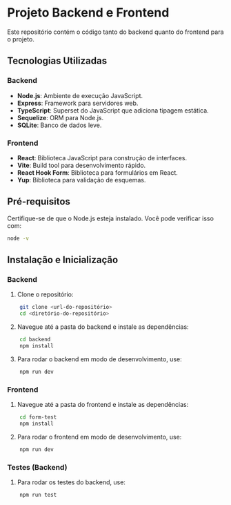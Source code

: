 

# Projeto Backend e Frontend

Este repositório contém o código tanto do backend quanto do frontend para o projeto.

## Tecnologias Utilizadas

### Backend
- **Node.js**: Ambiente de execução JavaScript.
- **Express**: Framework para servidores web.
- **TypeScript**: Superset do JavaScript que adiciona tipagem estática.
- **Sequelize**: ORM para Node.js.
- **SQLite**: Banco de dados leve.

### Frontend
- **React**: Biblioteca JavaScript para construção de interfaces.
- **Vite**: Build tool para desenvolvimento rápido.
- **React Hook Form**: Biblioteca para formulários em React.
- **Yup**: Biblioteca para validação de esquemas.

## Pré-requisitos

Certifique-se de que o Node.js esteja instalado. Você pode verificar isso com:

```bash
node -v
```

## Instalação e Inicialização

### Backend

1. Clone o repositório:

```bash
    git clone <url-do-repositório>
    cd <diretório-do-repositório>
```
2. Navegue até a pasta do backend e instale as dependências:
```bash
    cd backend
    npm install
```

3. Para rodar o backend em modo de desenvolvimento, use:
```bash
    npm run dev
```

### Frontend

1. Navegue até a pasta do frontend e instale as dependências:
```bash
    cd form-test
    npm install
```

2. Para rodar o frontend em modo de desenvolvimento, use:
```bash
    npm run dev
```

### Testes (Backend)

1. Para rodar os testes do backend, use:
```bash
    npm run test
```



